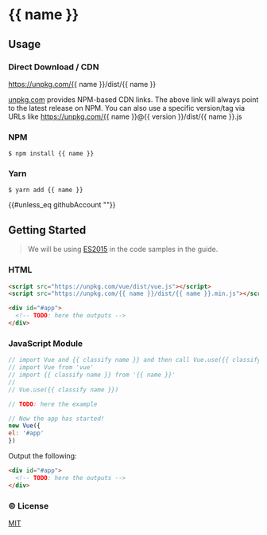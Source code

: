 # {{ name }}

## Usage

### Direct Download / CDN

https://unpkg.com/{{ name }}/dist/{{ name }}

[unpkg.com](https://unpkg.com) provides NPM-based CDN links. The above link will always point to the latest release on NPM. You can also use a specific version/tag via URLs like https://unpkg.com/{{ name }}@{{ version }}/dist/{{ name }}.js

### NPM

    $ npm install {{ name }}

### Yarn

    $ yarn add {{ name }}

{{#unless_eq githubAccount ""}}


## Getting Started

> We will be using [ES2015](https://github.com/lukehoban/es6features) in the code samples in the guide.


### HTML

```html
<script src="https://unpkg.com/vue/dist/vue.js"></script>
<script src="https://unpkg.com/{{ name }}/dist/{{ name }}.min.js"></script>

<div id="#app">
  <!-- TODO: here the outputs -->
</div>
```

### JavaScript Module

```javascript
// import Vue and {{ classify name }} and then call Vue.use({{ classify name }}).
// import Vue from 'vue'
// import {{ classify name }} from '{{ name }}'
// 
// Vue.use({{ classify name }})

// TODO: here the example

// Now the app has started!
new Vue({
el: '#app' 
})
```

Output the following:

```html
<div id="#app">
  <!-- TODO: here the outputs -->
</div>
```

### :copyright: License

[MIT](http://opensource.org/licenses/MIT)
